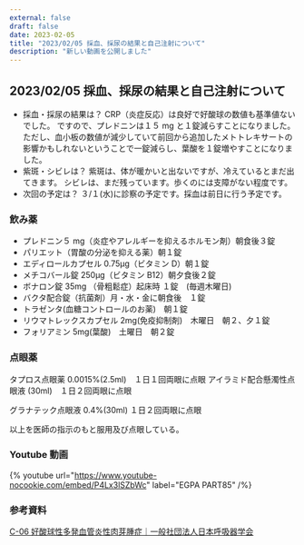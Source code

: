 ```yaml
---
external: false
draft: false
date: 2023-02-05
title: "2023/02/05 採血、採尿の結果と自己注射について"
description: "新しい動画を公開しました"
---
```


## 2023/02/05 採血、採尿の結果と自己注射について

- 採血・採尿の結果は？
  CRP（炎症反応）は良好で好酸球の数値も基準値ないでした。
  ですので、プレドニンは１５ mg と１錠減らすことになりました。
  ただし、血小板の数値が減少していて前回から追加したメトトレキサートの影響かもしれないということで一錠減らし、葉酸を１錠増やすことになりました。
- 紫斑・シビレは？
  紫斑は、体が暖かいと出ないですが、冷えているとまだ出てきます。
  シビレは、まだ残っています。歩くのには支障がない程度です。
- 次回の予定は？
  ３/１(水)に診察の予定です。採血は前日に行う予定です。

### 飲み薬

- プレドニン５ mg（炎症やアレルギーを抑えるホルモン剤）朝食後３錠
- パリエット（胃酸の分泌を抑える薬）朝１錠
- エディロールカプセル 0.75μg（ビタミン D）朝１錠
- メチコバール錠 250μg（ビタミン B12）朝夕食後２錠
- ボナロン錠 35mg （骨粗鬆症）起床時 １錠　(毎週木曜日)
- バクタ配合錠（抗菌剤）月・水・金に朝食後　１錠
- トラゼンタ(血糖コントロールのお薬)　朝１錠
- リウマトレックスカプセル 2mg(免疫抑制剤)　木曜日　朝２、夕１錠
- フォリアミン 5mg(葉酸)　土曜日　朝２錠

### 点眼薬

タプロス点眼薬 0.0015%(2.5ml)　１日１回両眼に点眼
アイラミド配合懸濁性点眼液 (30ml)　１日２回両眼に点眼

グラナテック点眼液 0.4%(30ml) １日２回両眼に点眼

以上を医師の指示のもと服用及び点眼している。

### Youtube 動画

{% youtube url="https://www.youtube-nocookie.com/embed/P4Lx3lSZbWc" label="EGPA PART85" /%}

### 参考資料

[C-06 好酸球性多発血管炎性肉芽腫症｜一般社団法人日本呼吸器学会](https://www.jrs.or.jp/citizen/disease/c/c-06.html)
